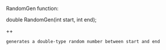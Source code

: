 
RandomGen function:

  double RandomGen(int start, int end);
  
  
  ++
    
    generates a double-type random number between start and end
